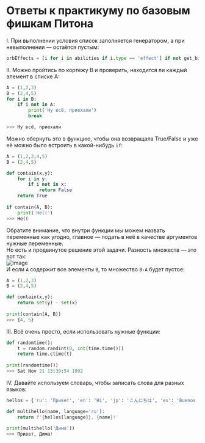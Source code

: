 # Ответы к практикуму по базовым фишкам Питона
I. При выполнении условия список заполняется генератором, а при невыполнении — остаётся пустым:
```py
orbEffects = [i for i in abilities if i.type == 'effect'] if not get_bit(status, 4) else []
```
II. Можно пройтись по кортежу B и проверить, находится ли каждый элемент в списке A:
```py
A = (1,2,3)
B = (2,4,5)
for i in B:
    if i not in A:
        print('Ну всё, приехали')
        break

>>> Ну всё, приехали
```
Можно обернуть это в функцию, чтобы она возвращала True/False и уже её можно было встроить в какой-нибудь `if`:
```py
A = (1,2,3,4,5)
B = (2,4,5)

def contain(x,y):
    for i in y:
        if i not in x:
            return False
    return True
    
if contain(A, B):
    print('Не((')
>>> Не((
```
Обратите внимание, что внутри функции мы можем назвать переменные как угодно, главное — подать в неё в качестве аргументов нужные переменные.  
Но есть и продвинутое решение этой задачи. Разность множеств — это вот так:  
![image](https://user-images.githubusercontent.com/56085790/139842483-7bf0cbe1-bf27-4c73-9395-08f5a68bc85e.png)  
И если `A` содержит все элементы `B`, то множество `B-A` будет пустое:  
```py
A = (1,2,3)
B = (2,4,5)

def contain(x,y):
    return set(y) - set(x)
    
print(contain(A, B))
>>> {4, 5}
```  
  
III. Всё очень просто, если использовать нужные функции:
```py
def randomtime():
    t = random.randint(0, int(time.time()))
    return time.ctime(t)
    
print(randomtime())
>>> Sat Nov 21 13:39:54 1992
```
  
IV. Давайте используем словарь, чтобы записать слова для разных языков:
```py
hellos = {'ru': 'Привет', 'en': 'Hi', 'jp': 'こんにちは', 'es': 'Buenos dias'}

def multihello(name, language='ru'):
    return f'{hellos[language]}, {name}!'
    
print(multihello('Дима'))
>>> Привет, Дима!
```
